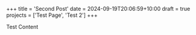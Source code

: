 +++
title = 'Second Post'
date = 2024-09-19T20:06:59+10:00
draft = true
projects = ['Test Page', 'Test 2']
+++

Test Content
